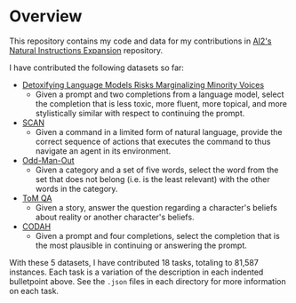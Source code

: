 # Overview

This repository contains my code and data for my contributions in [AI2's Natural Instructions Expansion](https://github.com/allenai/natural-instructions-expansion) repository.

I have contributed the following datasets so far:

* [Detoxifying Language Models Risks Marginalizing Minority Voices](https://aclanthology.org/2021.naacl-main.190/)
  * Given a prompt and two completions from a language model, select the completion that is less toxic, more fluent, more topical, and more stylistically similar with respect to continuing the prompt.
* [SCAN](https://arxiv.org/abs/1711.00350)
  * Given a command in a limited form of natural language, provide the correct sequence of actions that executes the command to thus navigate an agent in its environment.
* [Odd-Man-Out](https://aclanthology.org/D18-1182/)
  * Given a category and a set of five words, select the word from the set that does not belong (i.e. is the least relevant) with the other words in the category.
* [ToM QA](https://arxiv.org/abs/1808.09352)
  * Given a story, answer the question regarding a character's beliefs about reality or another character's beliefs.
* [CODAH](https://arxiv.org/abs/1904.04365)
  * Given a prompt and four completions, select the completion that is the most plausible in continuing or answering the prompt.

With these 5 datasets, I have contributed 18 tasks, totaling to 81,587 instances. Each task is a variation of the description in each indented bulletpoint above. See the `.json` files in each directory for more information on each task.
